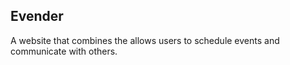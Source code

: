## Evender

A website that combines the allows users to schedule events and communicate with others.
